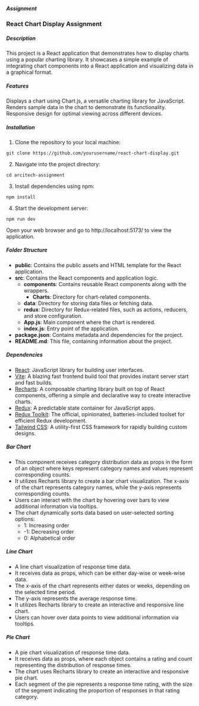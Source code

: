 ##### Assignment

### React Chart Display Assignment

##### Description

This project is a React application that demonstrates how to display charts using a popular charting library. It showcases a simple example of integrating chart components into a React application and visualizing data in a graphical format.

##### Features

Displays a chart using Chart.js, a versatile charting library for JavaScript.
Renders sample data in the chart to demonstrate its functionality.
Responsive design for optimal viewing across different devices.

##### Installation

1. Clone the repository to your local machine:

```
git clone https://github.com/yourusername/react-chart-display.git
```

2. Navigate into the project directory:

```
cd arcitech-assignment
```

3. Install dependencies using npm:

```
npm install
```

4. Start the development server:

```
npm run dev
```

Open your web browser and go to http://localhost:5173/ to view the application.

##### Folder Structure

- **public**: Contains the public assets and HTML template for the React application.
- **src**: Contains the React components and application logic.
  - **components**: Contains reusable React components along with the wrappers.
    - **Charts**: Directory for chart-related components.
  - **data**: Directory for storing data files or fetching data.
  - **redux**: Directory for Redux-related files, such as actions, reducers, and store configuration.
  - **App.js**: Main component where the chart is rendered.
  - **index.js**: Entry point of the application.
- **package.json**: Contains metadata and dependencies for the project.
- **README.md**: This file, containing information about the project.

##### Dependencies

- [React](https://reactjs.org/): JavaScript library for building user interfaces.
- [Vite](https://vitejs.dev/): A blazing fast frontend build tool that provides instant server start and fast builds.
- [Recharts](https://recharts.org/): A composable charting library built on top of React components, offering a simple and declarative way to create interactive charts.
- [Redux](https://redux.js.org/): A predictable state container for JavaScript apps.
- [Redux Toolkit](https://redux-toolkit.js.org/): The official, opinionated, batteries-included toolset for efficient Redux development.
- [Tailwind CSS](https://tailwindcss.com/): A utility-first CSS framework for rapidly building custom designs.

##### Bar Chart

- This component receives category distribution data as props in the form of an object where keys represent category names and values represent corresponding counts.
- It utilizes Recharts library to create a bar chart visualization. The x-axis of the chart represents category names, while the y-axis represents corresponding counts.
- Users can interact with the chart by hovering over bars to view additional information via tooltips.
- The chart dynamically sorts data based on user-selected sorting options:
  - 1: Increasing order
  - -1: Decreasing order
  - 0: Alphabetical order

##### Line Chart

- A line chart visualization of response time data.
- It receives data as props, which can be either day-wise or week-wise data.
- The x-axis of the chart represents either dates or weeks, depending on the selected time period.
- The y-axis represents the average response time.
- It utilizes Recharts library to create an interactive and responsive line chart.
- Users can hover over data points to view additional information via tooltips.

##### Pie Chart

- A pie chart visualization of response time data.
- It receives data as props, where each object contains a rating and count representing the distribution of response times.
- The chart uses Recharts library to create an interactive and responsive pie chart.
- Each segment of the pie represents a response time rating, with the size of the segment indicating the proportion of responses in that rating category.
